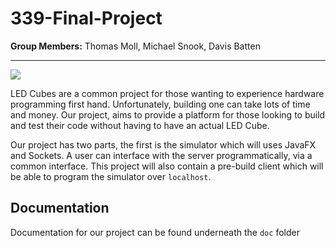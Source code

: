 # 339-Final-Project

<b>Group Members:</b> Thomas Moll, Michael Snook, Davis Batten


---


![](http://i.imgur.com/YGi96xN.jpg)

LED Cubes are a common project for those wanting to experience hardware programming first hand.
Unfortunately, building one can take lots of time and money. Our project, aims to provide a
platform for those looking to build and test their code without having to have an actual LED Cube.

Our project has two parts, the first is the simulator which will uses JavaFX and Sockets. A user 
can interface with the server programmatically, via a common interface. This project will also
contain a pre-build client which will be able to program the simulator over `localhost`.

## Documentation
Documentation for our project can be found underneath the `doc` folder

